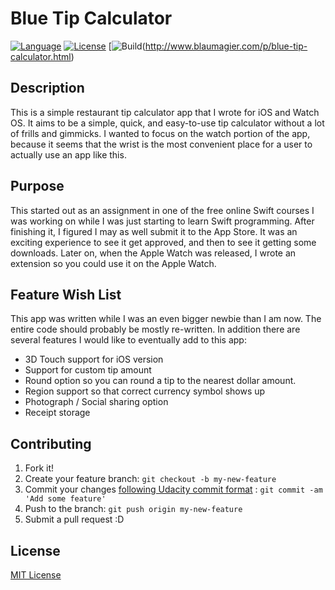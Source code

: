 # Blue Tip Calculator

[![Language](http://img.shields.io/badge/language-swift-brightgreen.svg?style=flat)](https://developer.apple.com/swift)
[![License](https://img.shields.io/github/license/mashape/apistatus.svg)](Tip-Calculator/LICENSE.txt)
[![Build](https://img.shields.io/badge/Blue%20Tip%20Calc-V%202.2-blue.svg)(http://www.blaumagier.com/p/blue-tip-calculator.html)

## Description

This is a simple restaurant tip calculator app that I wrote for iOS and Watch OS.  It aims to be a simple, quick, and easy-to-use tip calculator without a lot of frills and gimmicks.  I wanted to focus on the watch portion of the app, because it seems that the wrist is the most convenient place for a user to actually use an app like this.

## Purpose

This started out as an assignment in one of the free online Swift courses I was working on while I was just starting to learn Swift programming.  After finishing it, I figured I may as well submit it to the App Store.  It was an exciting experience to see it get approved, and then to see it getting some downloads.  Later on, when the Apple Watch was released, I wrote an extension so you could use it on the Apple Watch.

## Feature Wish List

This app was written while I was an even bigger newbie than I am now.  The entire code should probably be mostly re-written.  In addition there are several features I would like to eventually add to this app:

- 3D Touch support for iOS version
- Support for custom tip amount
- Round option so you can round a tip to the nearest dollar amount.
- Region support so that correct currency symbol shows up
- Photograph / Social sharing option
- Receipt storage

## Contributing
1. Fork it!
2. Create your feature branch: `git checkout -b my-new-feature`
3. Commit your changes [following Udacity commit format](http://udacity.github.io/git-styleguide/) : `git commit -am 'Add some feature'`
4. Push to the branch: `git push origin my-new-feature`
5. Submit a pull request :D

## License
[MIT License](Tip-Calculator/LICENSE.txt)
